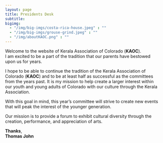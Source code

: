 ```yaml
---
layout: page
title: Presidents Desk
subtitle:
bigimg:
  - "/img/big-imgs/costa-rica-house.jpeg" : ""
  - "/img/big-imgs/grouse-grind.jpeg" : ""
  - "/img/aboutKAOC.png" : ""
---
```




Welcome to the website of Kerala Association of Colorado (**KAOC**).  
I am excited to be a part of the tradition that our parents have bestowed upon us for years. 

I hope to be able to continue the tradition of the Kerala Association of Colorado (**KAOC**) and to be at least half as successful as the committees from the years past. It is my mission to help create a larger interest within our youth and young adults of Colorado with our culture through the Kerala Association.  

With this goal in mind, this year’s committee will strive to create new events that will peak the interest of the younger generation.

Our mission is to provide a forum to exhibit cultural diversity through the creation, performance, and appreciation of arts.


**Thanks**,  
**Thomas John**
